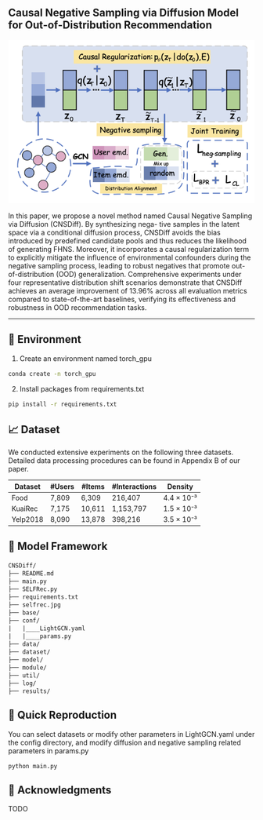 ## Causal Negative Sampling via Diffusion Model for Out-of-Distribution Recommendation

![Model Structure](model_structure.png)


In this paper, we propose a novel method named Causal
Negative Sampling via Diffusion (CNSDiff). By synthesizing nega-
tive samples in the latent space via a conditional diffusion process,
CNSDiff avoids the bias introduced by predefined candidate pools
and thus reduces the likelihood of generating FHNS. Moreover,
it incorporates a causal regularization term to explicitly mitigate
the influence of environmental confounders during the negative
sampling process, leading to robust negatives that promote out-
of-distribution (OOD) generalization. Comprehensive experiments
under four representative distribution shift scenarios demonstrate
that CNSDiff achieves an average improvement of 13.96% across all
evaluation metrics compared to state-of-the-art baselines, verifying
its effectiveness and robustness in OOD recommendation tasks.

****

## 📝 Environment

1. Create an environment named torch_gpu

```bash
conda create -n torch_gpu
```
2. Install packages from requirements.txt

```bash
pip install -r requirements.txt 
```
## 📈 Dataset
We conducted extensive experiments on the following three datasets. Detailed data processing procedures can be found in Appendix B of our paper.

| Dataset  | #Users | #Items | #Interactions |    Density |
| -------- | ------ | ------ | ------------- | ---------- |
| Food     |  7,809 |  6,309 |    216,407    | 4.4 × 10⁻³ |
| KuaiRec  |  7,175 | 10,611 |   1,153,797   | 1.5 × 10⁻³ |
| Yelp2018 |  8,090 | 13,878 |     398,216   | 3.5 × 10⁻³ |


## 🔬 Model Framework

```
CNSDiff/
├── README.md
├── main.py
├── SELFRec.py
├── requirements.txt
├── selfrec.jpg
├── base/
├── conf/
|   |____LightGCN.yaml
|   |____params.py
├── data/
├── dataset/
├── model/
├── module/
├── util/
├── log/
├── results/
```

## 🚀 Quick Reproduction
You can select datasets or modify other parameters in LightGCN.yaml under the config directory, and modify diffusion and negative sampling related parameters in params.py
```
python main.py 
```

## 🙏 Acknowledgments 
TODO